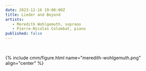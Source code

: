 ```yaml
---
date: 2023-12-16 19:00:00Z
title: Lieder and Beyond
artists:
   - Meredith Wohlgemuth, soprano
   - Pierre-Nicolas Colombat, piano
published: false
---
```


<br/>

{% include cmm/figure.html name="meredith-wohlgemuth.png" align="center" %}
